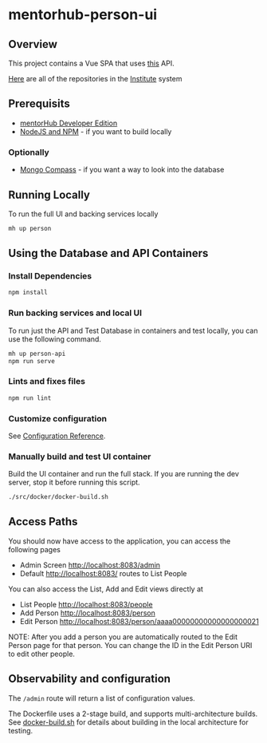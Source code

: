 # mentorhub-person-ui

## Overview

This project contains a Vue SPA that uses [this](https://github.com/agile-learning-institute/institute-person-api) API.

[Here](https://github.com/orgs/agile-learning-institute/repositories?q=institute&type=all&sort=name) are all of the repositories in the [Institute](https://github.com/agile-learning-institute/institute/tree/main) system

## Prerequisits

- [mentorHub Developer Edition](https://github.com/agile-learning-institute/mentorHub/blob/main/mentorHub-developer-edition/README.md)
- [NodeJS and NPM](https://docs.npmjs.com/downloading-and-installing-node-js-and-npm) - if you want to build locally

### Optionally

- [Mongo Compass](https://www.mongodb.com/try/download/compass) - if you want a way to look into the database

## Running Locally

To run the full UI and backing services locally

```bash
mh up person
```

## Using the Database and API Containers

### Install Dependencies

``` bash
npm install
```

### Run backing services and local UI
To run just the API and Test Database in containers and test locally, you can use the following command. 

```bash
mh up person-api
npm run serve
```

### Lints and fixes files

``` bash
npm run lint
```

### Customize configuration

See [Configuration Reference](https://cli.vuejs.org/config/).

### Manually build and test UI container

Build the UI container and run the full stack. If you are running the dev server, stop it before running this script.

```bash
./src/docker/docker-build.sh
```

## Access Paths

You should now have access to the application, you can access the following pages

- Admin Screen [http://localhost:8083/admin](http://localhost:8083/admin)
- Default [http://localhost:8083/](http://localhost:8083/) routes to List People

You can also access the List, Add and Edit views directly at

- List People [http://localhost:8083/people](http://localhost:8083/people)
- Add Person [http://localhost:8083/person](http://localhost:8083/person)
- Edit Person [http://localhost:8083/person/aaaa00000000000000000021](http://localhost:8083/person/aaaa00000000000000000021)

NOTE: After you add a person you are automatically routed to the Edit Person page for that person. You can change the ID in the Edit Person URI to edit other people.

## Observability and configuration

The ```/admin``` route will return a list of configuration values.

The Dockerfile uses a 2-stage build, and supports multi-architecture builds. See [docker-build.sh](./src/docker/docker-build.sh) for details about building in the local architecture for testing.

